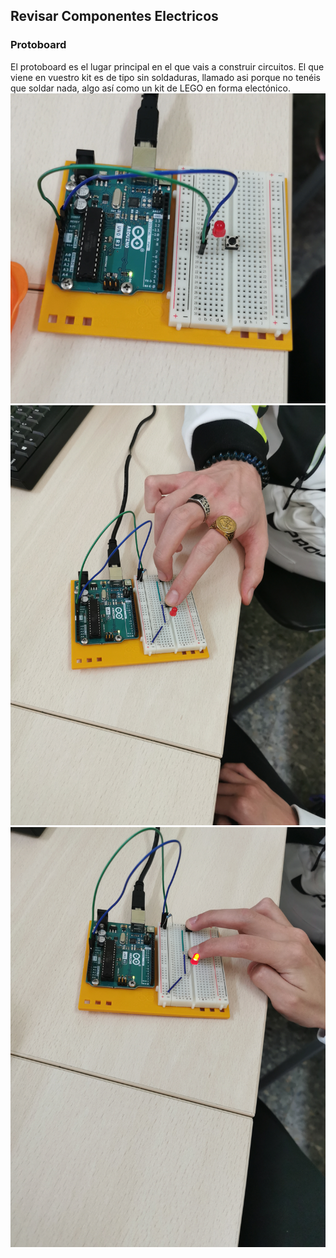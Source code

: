 ## Revisar Componentes Electricos

### Protoboard
El protoboard es el lugar principal en el que vais a construir circuitos. El que viene en vuestro kit es de tipo sin soldaduras, llamado asi porque no tenéis que soldar nada, algo así  como un kit de LEGO en forma electónico.
![](https://github.com/miguelamgel1107/Arduino/blob/main/arduino.png)
![](https://github.com/Tabrih/Arduino/blob/main/IMG_20211006_133908.jpg)
![](https://github.com/Tabrih/Arduino/blob/main/IMG_20211006_133916.jpg)

